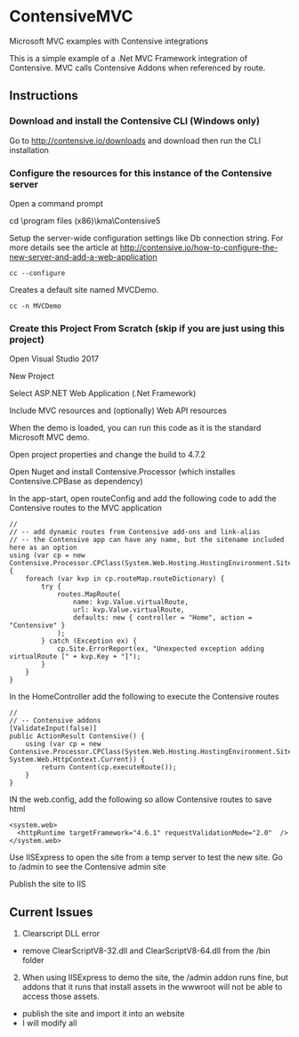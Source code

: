 # ContensiveMVC
Microsoft MVC examples with Contensive integrations

This is a simple example of a .Net MVC Framework integration of Contensive. MVC calls Contensive Addons when referenced by route.

## Instructions

### Download and install the Contensive CLI (Windows only)
  Go to http://contensive.io/downloads and download then run the CLI installation

### Configure the resources for this instance of the Contensive server
  Open a command prompt
  
  cd \program files (x86)\kma\Contensive5
  
  Setup the server-wide configuration settings like Db connection string. For more details see the article at http://contensive.io/how-to-configure-the-new-server-and-add-a-web-application
  
    cc --configure
      
  Creates a default site named MVCDemo.

    cc -n MVCDemo
  
   
### Create this Project From Scratch (skip if you are just using this project)

  Open Visual Studio 2017
  
  New Project
  
  Select ASP.NET Web Application (.Net Framework)
  
  Include MVC resources and (optionally) Web API resources
  
  When the demo is loaded, you can run this code as it is the standard Microsoft MVC demo.
  
  Open project properties and change the build to 4.7.2
  
  Open Nuget and install Contensive.Processor (which installes Contensive.CPBase as dependency)
  
  In the app-start, open routeConfig and add the following code to add the Contensive routes to the MVC application
    
    //
    // -- add dynamic routes from Contensive add-ons and link-alias
    // -- the Contensive app can have any name, but the sitename included here as an option
    using (var cp = new  Contensive.Processor.CPClass(System.Web.Hosting.HostingEnvironment.SiteName)) {
        foreach (var kvp in cp.routeMap.routeDictionary) {
            try {
                routes.MapRoute(
                    name: kvp.Value.virtualRoute,
                    url: kvp.Value.virtualRoute,
                    defaults: new { controller = "Home", action = "Contensive" }
                );
            } catch (Exception ex) {
                cp.Site.ErrorReport(ex, "Unexpected exception adding virtualRoute [" + kvp.Key + "]");
            }
        }
    }
    
  In the HomeController add the following to execute the Contensive routes
    
    //
    // -- Contensive addons
    [ValidateInput(false)]
    public ActionResult Contensive() {
        using (var cp = new Contensive.Processor.CPClass(System.Web.Hosting.HostingEnvironment.SiteName, System.Web.HttpContext.Current)) {
            return Content(cp.executeRoute());
        }
    }
    
  IN the web.config, add the following so allow Contensive routes to save html
  
    <system.web>
      <httpRuntime targetFramework="4.6.1" requestValidationMode="2.0"  />
    </system.web>

  Use IISExpress to open the site from a temp server to test the new site. Go to /admin to see the Contensive admin site
  
  Publish the site to IIS




## Current Issues

1) Clearscript DLL error

- remove ClearScriptV8-32.dll and ClearScriptV8-64.dll from the /bin folder

2) When using IISExpress to demo the site, the /admin addon runs fine, but addons that it runs that install assets in the wwwroot will not be able to access those assets.

- publish the site and import it into an website
- I will modify all
